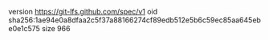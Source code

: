 version https://git-lfs.github.com/spec/v1
oid sha256:1ae94e0a8dfaa2c5f37a88166274cf89edb512e5b6c59ec85aa645ebe0e1c575
size 966
